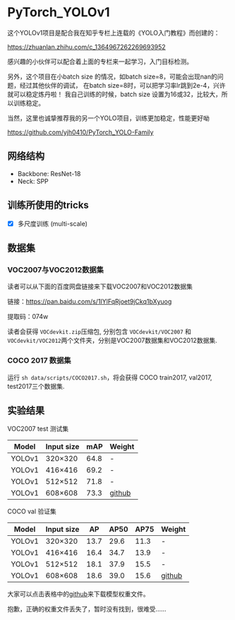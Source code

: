 # PyTorch_YOLOv1
这个YOLOv1项目是配合我在知乎专栏上连载的《YOLO入门教程》而创建的：

https://zhuanlan.zhihu.com/c_1364967262269693952

感兴趣的小伙伴可以配合着上面的专栏来一起学习，入门目标检测。

另外，这个项目在小batch size 的情况，如batch size=8，可能会出现nan的问题，经过其他伙伴的调试，
在batch size=8时，可以把学习率lr跳到2e-4，兴许就可以稳定炼丹啦！ 我自己训练的时候，batch size
设置为16或32，比较大，所以训练稳定。

当然，这里也诚挚推荐我的另一个YOLO项目，训练更加稳定，性能更好呦

https://github.com/yjh0410/PyTorch_YOLO-Family


## 网络结构

- Backbone: ResNet-18
- Neck: SPP

## 训练所使用的tricks

- [x] 多尺度训练 (multi-scale)

## 数据集

### VOC2007与VOC2012数据集

读者可以从下面的百度网盘链接来下载VOC2007和VOC2012数据集

链接：https://pan.baidu.com/s/1IYlFqRjoet9jCkq1bXyuog 

提取码：074w

读者会获得 ```VOCdevkit.zip```压缩包, 分别包含 ```VOCdevkit/VOC2007``` 和 ```VOCdevkit/VOC2012```两个文件夹，分别是VOC2007数据集和VOC2012数据集.

### COCO 2017 数据集

运行 ```sh data/scripts/COCO2017.sh```，将会获得 COCO train2017, val2017, test2017三个数据集.

## 实验结果

VOC2007 test 测试集

| Model             |  Input size    |   mAP   | Weight|
|-------------------|----------------|---------|-------|
| YOLOv1            |  320×320       |   64.8  |   -   |
| YOLOv1            |  416×416       |   69.2  |   -   |
| YOLOv1            |  512×512       |   71.8  |   -   |
| YOLOv1            |  608×608       |   73.3  |   [github]()   |


COCO val 验证集

| Model             |  Input size    |   AP    |   AP50    |   AP75    | Weight|
|-------------------|----------------|---------|-----------|-----------|-------|
| YOLOv1            |  320×320       |   13.7  |   29.6    |    11.3   |   -   |
| YOLOv1            |  416×416       |   16.4  |   34.7    |    13.9   |   -   |
| YOLOv1            |  512×512       |   18.1  |   37.9    |    15.5   |   -   |
| YOLOv1            |  608×608       |   18.6  |   39.0    |    15.6   |   [github]()   |

大家可以点击表格中的[github]()来下载模型权重文件。

抱歉，正确的权重文件丢失了，暂时没有找到，很难受……